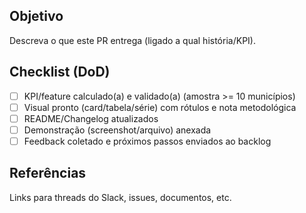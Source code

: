 ## Objetivo
Descreva o que este PR entrega (ligado a qual história/KPI).

## Checklist (DoD)
- [ ] KPI/feature calculado(a) e validado(a) (amostra >= 10 municípios)
- [ ] Visual pronto (card/tabela/série) com rótulos e nota metodológica
- [ ] README/Changelog atualizados
- [ ] Demonstração (screenshot/arquivo) anexada
- [ ] Feedback coletado e próximos passos enviados ao backlog

## Referências
Links para threads do Slack, issues, documentos, etc.
